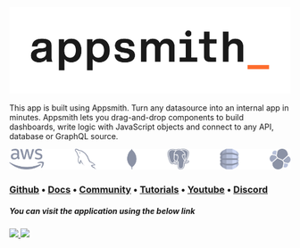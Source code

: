 ![](https://raw.githubusercontent.com/appsmithorg/appsmith/release/static/appsmith_logo_primary.png)

This app is built using Appsmith. Turn any datasource into an internal app in minutes. Appsmith lets you drag-and-drop components to build dashboards, write logic with JavaScript objects and connect to any API, database or GraphQL source.

![](https://raw.githubusercontent.com/appsmithorg/appsmith/release/static/images/integrations.png)

### [Github](https://github.com/appsmithorg/appsmith) • [Docs](https://docs.appsmith.com/?utm_source=github&utm_medium=social&utm_content=appsmith_docs&utm_campaign=null&utm_term=appsmith_docs) • [Community](https://community.appsmith.com/) • [Tutorials](https://github.com/appsmithorg/appsmith/tree/update/readme#tutorials) • [Youtube](https://www.youtube.com/appsmith) • [Discord](https://discord.gg/rBTTVJp)

##### You can visit the application using the below link

###### [![](https://s3.us-east-2.amazonaws.com/assets.appsmith.com/git-sync/Buttons.svg) ](http://ec2-3-108-64-217.ap-south-1.compute.amazonaws.com/61a5eb4003a17f625a451e35/applications/pages/61a5eb4003a17f625a451e38) [![](https://s3.us-east-2.amazonaws.com/assets.appsmith.com/git-sync/Buttons2.svg)](http://ec2-3-108-64-217.ap-south-1.compute.amazonaws.com/61a5eb4003a17f625a451e35/applications/pages/61a5eb4003a17f625a451e38/edit)